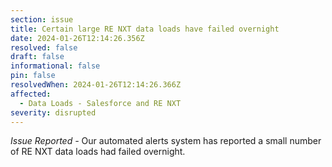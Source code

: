 ```yaml
---
section: issue
title: Certain large RE NXT data loads have failed overnight
date: 2024-01-26T12:14:26.356Z
resolved: false
draft: false
informational: false
pin: false
resolvedWhen: 2024-01-26T12:14:26.366Z
affected:
  - Data Loads - Salesforce and RE NXT
severity: disrupted
---
```

*I﻿ssue Reported -* Our automated alerts system has reported a small number of RE NXT data loads had failed overnight.